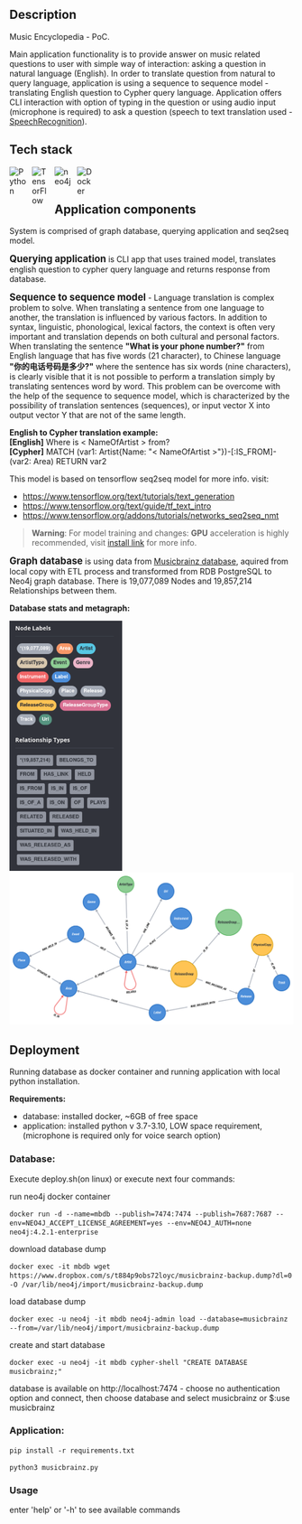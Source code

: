 ## **Description**

Music Encyclopedia - PoC.

Main application functionality is to provide answer on music related questions to user with simple way of interaction:
asking a question in natural language (English). In order to translate question from natural to query language,
application is using a sequence to sequence model - translating English question to Cypher query language. Application offers CLI interaction with option of typing in the question or using audio input (microphone is required) to ask a question (speech to text translation used - [SpeechRecognition](https://pypi.org/project/SpeechRecognition/)).

## **Tech stack** 
<img align="left" alt="Python" width="30px" style="padding-right:10px;" src="https://cdn.jsdelivr.net/gh/devicons/devicon/icons/python/python-plain.svg" />
<img align="left" alt="TensorFlow" width="30px" style="padding-right:10px;" src="https://cdn.jsdelivr.net/gh/devicons/devicon/icons/tensorflow/tensorflow-original.svg" />
<img align="left" alt="neo4j" width="30px" style="padding-right:10px;" src="https://seeklogo.com/images/N/neo4j-logo-6863235D8A-seeklogo.com.png"> 
<img align="left" alt="Docker" width="30px" style="padding-right:10px;" src="https://cdn.jsdelivr.net/gh/devicons/devicon/icons/docker/docker-plain-wordmark.svg" />
<br/>
<br/>

## **Application components**

System is comprised of graph database, querying application and seq2seq model.

<span style="font-size:larger;">**Querying application**</span> is CLI app that uses trained model, translates english question to cypher query language and returns response from database.

<span style="font-size:larger;">**Sequence to sequence model**</span> - Language translation is complex problem to solve. When translating a sentence from one language to another, the translation is influenced by various factors. In addition to syntax, linguistic, phonological, lexical factors, the context is often very important and translation depends on both cultural and personal factors. When translating the sentence **"What is your phone number?"** from English language that has five words (21 character), to Chinese language **"你的电话号码是多少?"** where the sentence has six words (nine characters), is clearly visible that it is not possible to perform a translation simply by translating sentences word by word. This problem can be overcome with the help of the sequence to sequence model, which is characterized by the possibility of translation sentences (sequences), or input vector X into output vector Y that are not of the same length.

**English to Cypher translation example:**<br/>
**[English]** Where is < NameOfArtist > from?<br/>
**[Cypher]** MATCH (var1: Artist{Name: "< NameOfArtist >"})-[:IS_FROM]-(var2: Area) RETURN var2<br/>

This model is based on tensorflow seq2seq model for more info. visit:

- https://www.tensorflow.org/text/tutorials/text_generation
- https://www.tensorflow.org/text/guide/tf_text_intro
- https://www.tensorflow.org/addons/tutorials/networks_seq2seq_nmt
> **Warning**:
> For model training and changes: **GPU** acceleration is highly recommended, visit [install link](https://www.tensorflow.org/install) for more info.

<span style="font-size:larger;">**Graph database**</span> is using data from [Musicbrainz database](https://musicbrainz.org/), aquired from local copy with ETL process and transformed from RDB PostgreSQL to Neo4j graph database. There is 19,077,089 Nodes and 19,857,214 Relationships between them.

**Database stats and metagraph:**

<img src="./res/dbstats.png" width="200" style="padding-right:30px;">
<img src="./res/metagraph.png" width="820">

## **Deployment**

Running database as docker container and running application with local python installation.

**Requirements:**
  - database: installed docker, ~6GB of free space 
  - application: installed python v 3.7-3.10, LOW space requirement, (microphone is required only for voice search option)

### **Database:**

  Execute deploy.sh(on linux) or execute next four commands:
  
  run neo4j docker container
  ```
  docker run -d --name=mbdb --publish=7474:7474 --publish=7687:7687 --env=NEO4J_ACCEPT_LICENSE_AGREEMENT=yes --env=NEO4J_AUTH=none neo4j:4.2.1-enterprise
  ```
  download database dump
  ```
  docker exec -it mbdb wget https://www.dropbox.com/s/t884p9obs72loyc/musicbrainz-backup.dump?dl=0 -O /var/lib/neo4j/import/musicbrainz-backup.dump
  ```
  load database dump
  ```
  docker exec -u neo4j -it mbdb neo4j-admin load --database=musicbrainz --from=/var/lib/neo4j/import/musicbrainz-backup.dump
  ```
  create and start database
  ```
  docker exec -u neo4j -it mbdb cypher-shell "CREATE DATABASE musicbrainz;"
  ```

  database is available on http://localhost:7474 - choose no authentication option and connect, then choose database and select musicbrainz or $:use musicbrainz

### **Application:**
  ```
  pip install -r requirements.txt
  ```
  ```
  python3 musicbrainz.py
  ```
### **Usage**
enter 'help' or '-h' to see available commands